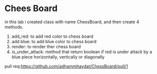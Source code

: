 # Chees Board

in this lab i created class with name ChessBoard, and then create 4 methods.
1. add_red: to add red color to chess board
2. add blue: to add blue color to chess board
3. render: to render ther chess board
4. is_under_attack: method that return boolean if red is under attack by a blue piece horizontally, vertically or diagonally

pull req:https://github.com/adhammhaydat/ChessBoard/pull/1
